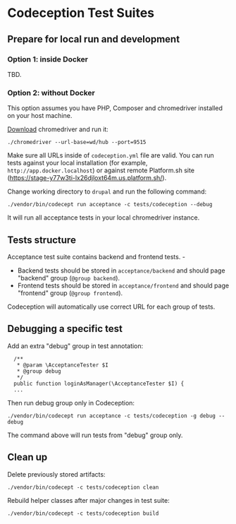 # Codeception Test Suites


## Prepare for local run and development

### Option 1: inside Docker

TBD.

### Option 2: without Docker

This option assumes you have PHP, Composer and chromedriver installed on your host machine.

[Download](https://sites.google.com/a/chromium.org/chromedriver/downloads) chromedriver and run it: 

```
./chromedriver --url-base=wd/hub --port=9515
```

Make sure all URLs inside of `codeception.yml` file are valid. You can run tests against 
your local installation (for example, `http://app.docker.localhost`) or against
remote Platform.sh site (https://stage-y77w3ti-lx26djloxt64m.us.platform.sh/).

Change working directory to `drupal` and run the following command:

```
./vendor/bin/codecept run acceptance -c tests/codeception --debug
```

It will run all acceptance tests in your local chromedriver instance.

## Tests structure

Acceptance test suite contains backend and frontend tests. -

- Backend tests should be stored in `acceptance/backend` and should page "backend" group (`@group backend`).
- Frontend tests should be stored in `acceptance/frontend` and should page "frontend" group (`@group frontend`).

Codeception will automatically use correct URL for each group of tests.

## Debugging a specific test

Add an extra "debug" group in test annotation:

```
  /**
   * @param \AcceptanceTester $I
   * @group debug
   */
  public function loginAsManager(\AcceptanceTester $I) {
  ...
```

Then run debug group only in Codeception:

```
./vendor/bin/codecept run acceptance -c tests/codeception -g debug --debug
```

The command above will run tests from "debug" group only.


## Clean up

Delete previously stored artifacts:
```
./vendor/bin/codecept -c tests/codeception clean
```

Rebuild helper classes after major changes in test suite:
```
./vendor/bin/codecept -c tests/codeception build
```
